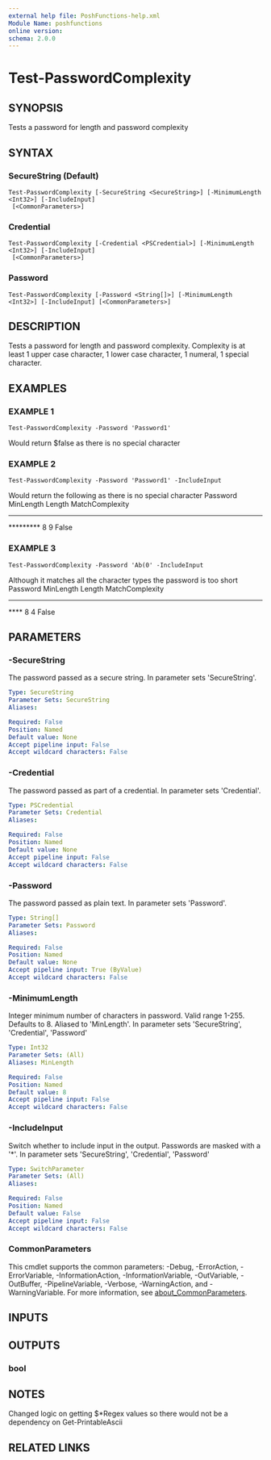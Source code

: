 ```yaml
---
external help file: PoshFunctions-help.xml
Module Name: poshfunctions
online version:
schema: 2.0.0
---
```


# Test-PasswordComplexity

## SYNOPSIS
Tests a password for length and password complexity

## SYNTAX

### SecureString (Default)
```
Test-PasswordComplexity [-SecureString <SecureString>] [-MinimumLength <Int32>] [-IncludeInput]
 [<CommonParameters>]
```

### Credential
```
Test-PasswordComplexity [-Credential <PSCredential>] [-MinimumLength <Int32>] [-IncludeInput]
 [<CommonParameters>]
```

### Password
```
Test-PasswordComplexity [-Password <String[]>] [-MinimumLength <Int32>] [-IncludeInput] [<CommonParameters>]
```

## DESCRIPTION
Tests a password for length and password complexity.
Complexity is at least 1 upper case character, 1 lower case character,
1 numeral, 1 special character.

## EXAMPLES

### EXAMPLE 1
```
Test-PasswordComplexity -Password 'Password1'
```

Would return $false as there is no special character

### EXAMPLE 2
```
Test-PasswordComplexity -Password 'Password1' -IncludeInput
```

Would return the following as there is no special character
Password  MinLength Length MatchComplexity
--------  --------- ------ ---------------
*********         8      9           False

### EXAMPLE 3
```
Test-PasswordComplexity -Password 'Ab(0' -IncludeInput
```

Although it matches all the character types the password is too short
Password MinLength Length MatchComplexity
-------- --------- ------ ---------------
****             8      4           False

## PARAMETERS

### -SecureString
The password passed as a secure string.
In parameter sets 'SecureString'.

```yaml
Type: SecureString
Parameter Sets: SecureString
Aliases:

Required: False
Position: Named
Default value: None
Accept pipeline input: False
Accept wildcard characters: False
```

### -Credential
The password passed as part of a credential.
In parameter sets 'Credential'.

```yaml
Type: PSCredential
Parameter Sets: Credential
Aliases:

Required: False
Position: Named
Default value: None
Accept pipeline input: False
Accept wildcard characters: False
```

### -Password
The password passed as plain text.
In parameter sets 'Password'.

```yaml
Type: String[]
Parameter Sets: Password
Aliases:

Required: False
Position: Named
Default value: None
Accept pipeline input: True (ByValue)
Accept wildcard characters: False
```

### -MinimumLength
Integer minimum number of characters in password.
Valid range 1-255.
Defaults to 8.
Aliased to 'MinLength'.
In parameter sets 'SecureString', 'Credential', 'Password'

```yaml
Type: Int32
Parameter Sets: (All)
Aliases: MinLength

Required: False
Position: Named
Default value: 8
Accept pipeline input: False
Accept wildcard characters: False
```

### -IncludeInput
Switch whether to include input in the output.
Passwords are masked with a '*'.
In parameter sets 'SecureString', 'Credential', 'Password'

```yaml
Type: SwitchParameter
Parameter Sets: (All)
Aliases:

Required: False
Position: Named
Default value: False
Accept pipeline input: False
Accept wildcard characters: False
```

### CommonParameters
This cmdlet supports the common parameters: -Debug, -ErrorAction, -ErrorVariable, -InformationAction, -InformationVariable, -OutVariable, -OutBuffer, -PipelineVariable, -Verbose, -WarningAction, and -WarningVariable. For more information, see [about_CommonParameters](http://go.microsoft.com/fwlink/?LinkID=113216).

## INPUTS

## OUTPUTS

### bool
## NOTES
Changed logic on getting $*Regex values so there would not be a dependency on Get-PrintableAscii

## RELATED LINKS
